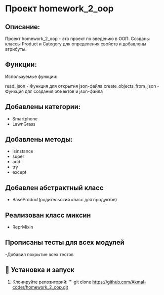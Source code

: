 # Проект homework_2_oop
 

## Описание:
Проект homework_2_oop - это проект по введению в ООП. 
Созданы классы Product и Category для определения свойств и добавлены атрибуты.


##  Функции:
Используемые функции:

read_json - Функция для открытия json-файла
create_objects_from_json - Функция дял создания объектов и json-файла


## Добавлены категории:
- Smartphone
- LawnGrass

## Добавлены методы:
- isinstance
- super 
- add
- try
- except


## Добавлен абстрактный класс
- BaseProduct(родительский класс для продуктов)

## Реализован класс миксин
- ReprMixin

## Прописаны тесты для всех модулей
-Добавил покрытие всех тестов




## 🚀 Установка и запуск
1. Клонируйте репозиторий:
'''
git clone https://github.com/Akmal-coder/homework_2_oop.git